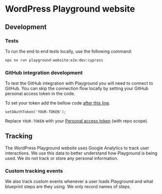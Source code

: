 # WordPress Playground website

## Development

### Tests

To run the end to end tests locally, use the following command:

```bash
npx nx run playground-website:e2e:dev:cypress
```

### GitHub integration development

To test the GitHub integration with Playground you will need to connect to GitHub.
You can skip the connection flow locally by setting your GitHub personal access token in the code.

To set your token add the bellow code [after this line](https://github.com/WordPress/wordpress-playground/blob/86e8b2d6792259711a127382cb0d2542996915c8/packages/playground/website/src/github/github-export-form/form.tsx#L139).
```
setOAuthToken('YOUR-TOKEN');
```

Replace `YOUR-TOKEN` with your [Personal access token](https://github.com/settings/tokens) (with repo scope).


## Tracking

The WordPress Playground website uses Google Analytics to track user interactions. We use this data to better understand how Playground is being used. We do not track or store any personal information.

### Custom tracking events

We also track custom events whenever a user loads Playground and what blueprint steps are they using. We only record names of steps.
